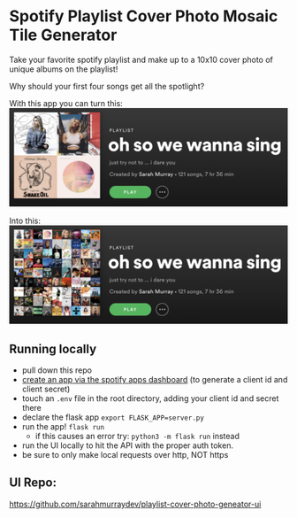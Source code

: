 # Spotify Playlist Cover Photo Mosaic Tile Generator 
Take your favorite spotify playlist and make up to a 10x10 cover photo of unique albums on the playlist!

Why should your first four songs get all the spotlight? 

With this app you can turn this: 
![2 by 2 spotify cover photo](./cover-photos/boring-photo-ss.png)

Into this: 
![9 by 9 spotify cover photo](./cover-photos/generate-photo-ss.png)


## Running locally
- pull down this repo 
- [create an app via the spotify apps dashboard](https://developer.spotify.com/dashboard/login) (to generate a client id and client secret)
- touch an `.env` file in the root directory, adding your client id and secret there 
- declare the flask app `export FLASK_APP=server.py`
- run the app! `flask run`
    - if this causes an error try: `python3 -m flask run` instead
- run the UI locally to hit the API with the proper auth token.
- be sure to only make local requests over http, NOT https

## UI Repo: 
https://github.com/sarahmurraydev/playlist-cover-photo-geneator-ui